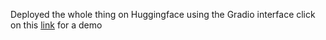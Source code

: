 Deployed the whole thing on Huggingface using the Gradio interface 
click on this [link](https://huggingface.co/spaces/Uknowme-h/testing) for a demo 
